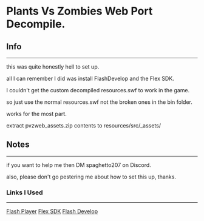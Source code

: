 # Plants Vs Zombies Web Port Decompile.

## Info
--------------------------------------------------------------------

this was quite honestly hell to set up.

all I can remember I did was install FlashDevelop and the Flex SDK.

I couldn't get the custom decompiled resources.swf to work in the game.

so just use the normal resources.swf not the broken ones in the bin folder.

works for the most part.

extract pvzweb_assets.zip contents to resources/src/_assets/

## Notes
--------------------------------------------------------------------

if you want to help me then DM spaghetto207 on Discord.

also, please don't go pestering me about how to set this up, thanks.

### Links I Used
--------------------------------------------------------------------

[Flash Player](https://ia904605.us.archive.org/29/items/flashplayer_32_sa_debug_20211030-after/flashplayer_32_sa_debug.exe)
[Flex SDK](https://dlcdn.apache.org/flex/4.16.1/binaries/apache-flex-sdk-4.16.1-bin.zip)
[Flash Develop](https://www.flashdevelop.org/downloads/releases/FlashDevelop-5.3.3.exe)
